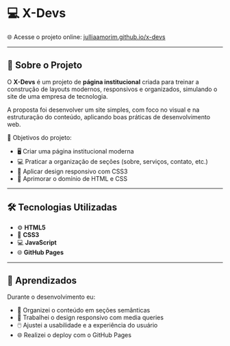 

# 💻 X-Devs

🌐 Acesse o projeto online: [julliaamorim.github.io/x-devs](https://julliaamorim.github.io/x-devs/)

---

## 📖 Sobre o Projeto

O **X-Devs** é um projeto de **página institucional** criada para treinar a construção de layouts modernos, responsivos e organizados, simulando o site de uma empresa de tecnologia.

A proposta foi desenvolver um site simples, com foco no visual e na estruturação do conteúdo, aplicando boas práticas de desenvolvimento web.

🎯 Objetivos do projeto:

* 🖥️ Criar uma página institucional moderna
* 💻 Praticar a organização de seções (sobre, serviços, contato, etc.)
* 🎨 Aplicar design responsivo com CSS3
* 🚀 Aprimorar o domínio de HTML e CSS

---

## 🛠 Tecnologias Utilizadas

* ⚙️ **HTML5**
* 🎨 **CSS3**
* 💻 **JavaScript**
* 🌐 **GitHub Pages** 

---

## 🧠 Aprendizados

Durante o desenvolvimento eu:

* 🧱 Organizei o conteúdo em seções semânticas
* 🎨 Trabalhei o design responsivo com media queries
* 🖱️ Ajustei a usabilidade e a experiência do usuário
* 🌐 Realizei o deploy com o GitHub Pages

